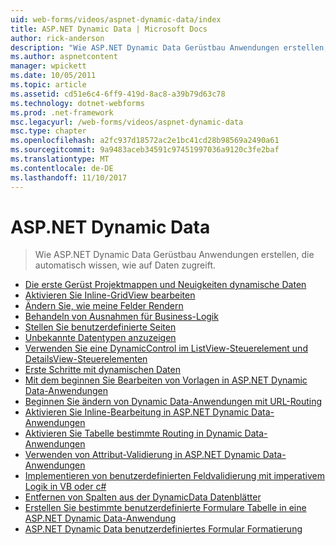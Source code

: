 ```yaml
---
uid: web-forms/videos/aspnet-dynamic-data/index
title: ASP.NET Dynamic Data | Microsoft Docs
author: rick-anderson
description: "Wie ASP.NET Dynamic Data Gerüstbau Anwendungen erstellen, die automatisch wissen, wie auf Daten zugreift."
ms.author: aspnetcontent
manager: wpickett
ms.date: 10/05/2011
ms.topic: article
ms.assetid: cd51e6c4-6ff9-419d-8ac8-a39b79d63c78
ms.technology: dotnet-webforms
ms.prod: .net-framework
msc.legacyurl: /web-forms/videos/aspnet-dynamic-data
msc.type: chapter
ms.openlocfilehash: a2fc937d18572ac2e1bc41cd28b98569a2490a61
ms.sourcegitcommit: 9a9483aceb34591c97451997036a9120c3fe2baf
ms.translationtype: MT
ms.contentlocale: de-DE
ms.lasthandoff: 11/10/2017
---
```

<a name="aspnet-dynamic-data"></a>ASP.NET Dynamic Data
====================
> Wie ASP.NET Dynamic Data Gerüstbau Anwendungen erstellen, die automatisch wissen, wie auf Daten zugreift.


- [Die erste Gerüst Projektmappen und Neuigkeiten dynamische Daten](your-first-scaffold-and-what-is-dynamic-data.md)
- [Aktivieren Sie Inline-GridView bearbeiten](how-do-i-enable-inline-gridview-editing.md)
- [Ändern Sie, wie meine Felder Rendern](how-do-i-change-how-my-fields-render.md)
- [Behandeln von Ausnahmen für Business-Logik](how-do-i-handle-business-logic-exceptions.md)
- [Stellen Sie benutzerdefinierte Seiten](how-do-i-make-custom-pages.md)
- [Unbekannte Datentypen anzuzeigen](how-do-i-display-unknown-datatypes.md)
- [Verwenden Sie eine DynamicControl im ListView-Steuerelement und DetailsView-Steuerelementen](how-do-i-use-a-dynamiccontrol-in-listview-and-detailsview-controls.md)
- [Erste Schritte mit dynamischen Daten](getting-started-with-dynamic-data.md)
- [Mit dem beginnen Sie Bearbeiten von Vorlagen in ASP.NET Dynamic Data-Anwendungen](begin-editing-the-templates-in-aspnet-dynamic-data-applications.md)
- [Beginnen Sie ändern von Dynamic Data-Anwendungen mit URL-Routing](begin-modifying-dynamic-data-applications-with-url-routing.md)
- [Aktivieren Sie Inline-Bearbeitung in ASP.NET Dynamic Data-Anwendungen](enable-in-line-editing-in-aspnet-dynamic-data-applications.md)
- [Aktivieren Sie Tabelle bestimmte Routing in Dynamic Data-Anwendungen](how-to-enable-table-specific-routing-in-dynamic-data-applications.md)
- [Verwenden von Attribut-Validierung in ASP.NET Dynamic Data-Anwendungen](how-to-use-attribute-validation-in-aspnet-dynamic-data-applications.md)
- [Implementieren von benutzerdefinierten Feldvalidierung mit imperativem Logik in VB oder c#](how-to-implement-custom-field-validation-with-imperative-logic-in-vb-or-c.md)
- [Entfernen von Spalten aus der DynamicData Datenblätter](how-to-remove-columns-from-your-dynamicdata-data-grids.md)
- [Erstellen Sie bestimmte benutzerdefinierte Formulare Tabelle in eine ASP.NET Dynamic Data-Anwendung](how-to-create-table-specific-custom-forms-in-an-aspnet-dynamic-data-application.md)
- [ASP.NET Dynamic Data benutzerdefiniertes Formular Formatierung](aspnet-dynamic-data-custom-form-formatting.md)
